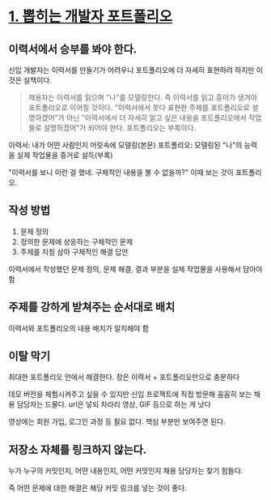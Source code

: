 # [1. 뽑히는 개발자 포트폴리오](https://yozm.wishket.com/magazine/detail/2686/)

## 이력서에서 승부를 봐야 한다.

신입 개발자는 이력서를 만들기가 어려우니 포트폴리오에 더 자세히 표현하려 하지만 이것은 실책이다.

> 채용자는 이력서를 읽으며 "나"를 모델링한다. 즉 이력서를 읽고 흥미가 생겨야 포트폴리오로 이어질 것이다.
> "이력서에서 못다 표현한 주제를 포트폴리오로 설명하겠어"가 아닌 "이력서에서 더 자세히 알고 싶은 내용을 포트폴리오에서 작업물로 설명하겠어"가 되어야 한다.
> 포트폴리오는 부록이다.

이력서: 내가 어떤 사람인지 머릿속에 모델링(본문)
포트폴리오: 모델링된 "나"의 능력을 실제 작업물을 증거로 설득(부록)

"이력서를 보니 이런 걸 했네. 구체적인 내용을 볼 수 없을까?"
이때 보는 것이 포트폴리오.

## 작성 방법

1. 문제 정의
2. 정의한 문제에 상응하는 구체적인 문제
3. 주제를 지침 삼아 구체적인 해결 답안


이력서에서 작성했던 문제 정의, 문제 해결, 결과 부분을 실제 작업물을 사용해서 담아야 함

## 주제를 강하게 받쳐주는 순서대로 배치

이력서와 포트폴리오의 내용 배치가 일치해야 함

## 이탈 막기

최대한 포트폴리오 안에서 해결한다.
창은 이력서 + 포트폴리오만으로 충분하다

데모 버전을 체험시켜주고 싶을 수 있지만 신입 프로젝트에 직접 방문해 꼼꼼히 보는 채용 담당자는 드물다.
url은 넣되 차라리 영상, GIF 등으로 하는 게 낫다

영상에는 회원 가입, 로그인 과정 등 필요 없다.
핵심 부분만 보여주면 된다.

## 저장소 자체를 링크하지 않는다.

누가 누구의 커밋인지, 어떤 내용인지, 어떤 커밋인지 채용 담당자는 찾기 힘들다.

즉 어떤 문제에 대한 해결은 해당 커밋 링크를 넣는 것이 좋다.

